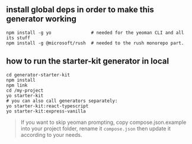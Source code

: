 ## install global deps in order to make this generator working

```
npm install -g yo               # needed for the yeoman CLI and all its stuff
npm install -g @microsoft/rush  # needed to the rush monorepo part.
```

## how to run the starter-kit generator in local

```
cd generator-starter-kit
npm install
npm link
cd /my-project
yo starter-kit
# you can also call generators separately:
yo starter-kit:react-typescript
yo starter-kit:express-vanilla
```

> If you want to skip yeoman prompting, copy compose.json.example into your project folder,
rename it `compose.json` then update it according to your needs.